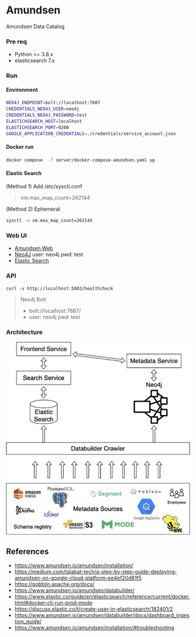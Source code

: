 # Amundsen

Amundsen Data Catalog


### Pre req

* Python >= 3.8.x
* elasticsearch 7.x

### Run

#### Environment 

```sh
NEO4J_ENDPOINT=bolt://localhost:7687
CREDENTIALS_NEO4J_USER=neo4j
CREDENTIALS_NEO4J_PASSWORD=test
ELASTICHSEARCH_HOST=localhost
ELASTICHSEARCH_PORT=9200
GOOGLE_APPLICATION_CREDENTIALS=./credentials/service_account.json
```

#### Docker run

```sh
docker compose  -f server/docker-compose-amundsen.yaml up
```

#### Elastic Search

(Method 1) Add /etc/sysctl.conf

> vm.max_map_count=262144


(Method 2) Ephemeral

```sh
sysctl -w vm.max_map_count=262144
```
### Web UI

* [Amundsen Web](http://localhost:5000/)
* [Neo4J](http://localhost:7474/) user: neo4j pwd: test
* [Elastic Search](http://localhost:9200/)

### API

```
curl -v http://localhost:5002/healthcheck
```

> Neo4j Bolt
> - bolt://localhost:7687/ 
> - user: neo4j pwd: test

### Architecture

![](assets/img/amundsen_architecture.png "Amundsen Architecture")

## References

- https://www.amundsen.io/amundsen/installation/
- https://medium.com/talabat-tech/a-step-by-step-guide-deploying-amundsen-on-google-cloud-platform-ee4ef20d81f5
- https://gobblin.apache.org/docs/
- https://www.amundsen.io/amundsen/databuilder/
- https://www.elastic.co/guide/en/elasticsearch/reference/current/docker.html#docker-cli-run-prod-mode
- https://discuss.elastic.co/t/create-user-in-elasticsearch/182401/2
- https://www.amundsen.io/amundsen/databuilder/docs/dashboard_ingestion_guide/
- https://www.amundsen.io/amundsen/installation/#troubleshooting
